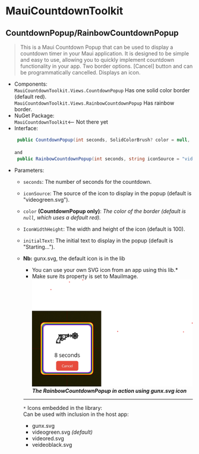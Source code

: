 ﻿# MauiCountdownToolkit

## CountdownPopup/RainbowCountdownPopup
> This is a Maui Countdown Popup that can be used to display a countdown timer in your Maui application. 
> It is designed to be simple and easy to use, allowing you to quickly implement countdown functionality in your app.
> Two border options.
> [Cancel] button and can be programmatically cancelled. Displays an icon.

- Components:  
   `MauiCountdownToolkit.Views.CountdownPopup`   Has one solid color border (default red).  
   `MauiCountdownToolkit.Views.RainbowCountdownPopup` Has rainbow border.
- NuGet Package:  
   `MauiCountdownToolkit`<-- Not there yet
- Interface:
   ```cs
    public CountdownPopup(int seconds, SolidColorBrush? color = null, string iconSource = "videogreen.svg", int iconWidthHeight = 100, string initialText = "Starting...")

   and 
    public RainbowCountdownPopup(int seconds, string iconSource = "videogreen.svg",int IconWidthHeight=100, string initialText= "Starting...")
   ```
- Parameters:
   - `seconds`: The number of seconds for the countdown.
   - `iconSource`: The source of the icon to display in the popup (default is "videogreen.svg").
   - `color` **(CountdownPopup only)**: _The color of the border (default is `null`, which uses a default red)._
   - `IconWidthHeight`: The width and height of the icon (default is 100).
   - `initialText`: The initial text to display in the popup (default is "Starting...").

   - **Nb:** gunx.svg, the default icon is in the lib
     - You can use your own SVG icon from an app using this lib.*
     - Make sure its property is set to MauiImage.
     ![Popup1](./Popup1.png)  
     ***The RainbowCountdownPopup in action using gunx.svg icon***
     ---
     ```*``` Icons embedded in the library:  
     Can be used with inclusion in the host app:
     - gunx.svg
     - videogreen.svg _(default)_
     - videored.svg
     - veideoblack.svg
